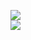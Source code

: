 [![](https://img.shields.io/badge/Made%20With-Github%20Spray-lightgrey.svg?style=for-the-badge&logo=github)](https://github.com/Annihil/github-spray#26832)  
[![](https://i.imgur.com/2DrTn0Z.gif)](https://github.com/Annihil/github-spray)
